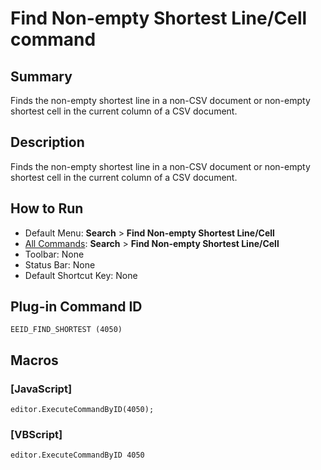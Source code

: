 # Find Non-empty Shortest Line/Cell command

## Summary

Finds the non-empty shortest line in a non-CSV document or non-empty shortest cell in the current column of a CSV document.

## Description

Finds the non-empty shortest line in a non-CSV document or non-empty shortest cell in the current column of a CSV document.

## How to Run

- Default Menu: **Search** \> **Find Non-empty Shortest Line/Cell**
- [All Commands](../tools/all_commands): **Search**
\> **Find Non-empty Shortest Line/Cell**
- Toolbar: None
- Status Bar: None
- Default Shortcut Key: None

## Plug-in Command ID

```
EEID_FIND_SHORTEST (4050)```

## Macros

### \[JavaScript\]

```
editor.ExecuteCommandByID(4050);
```

### \[VBScript\]

```
editor.ExecuteCommandByID 4050
```
